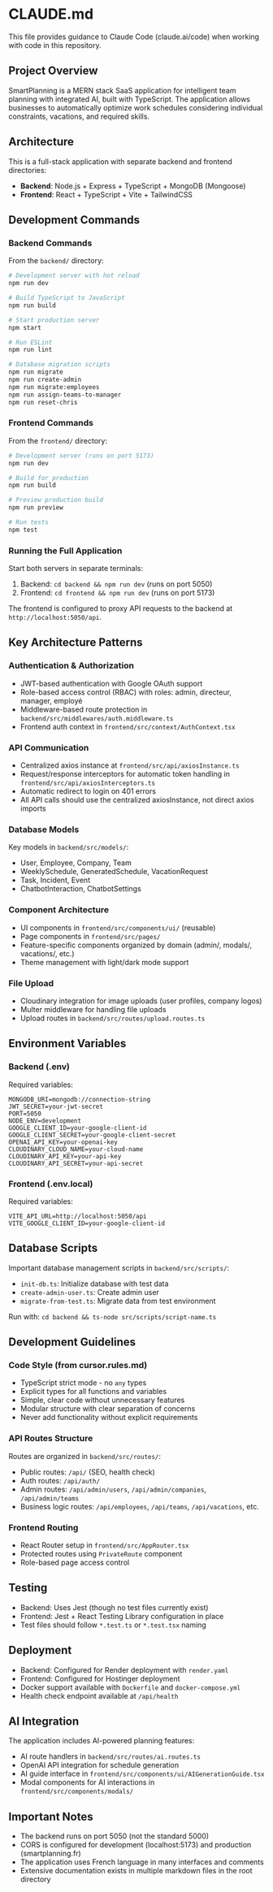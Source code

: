 # CLAUDE.md

This file provides guidance to Claude Code (claude.ai/code) when working with code in this repository.

## Project Overview

SmartPlanning is a MERN stack SaaS application for intelligent team planning with integrated AI, built with TypeScript. The application allows businesses to automatically optimize work schedules considering individual constraints, vacations, and required skills.

## Architecture

This is a full-stack application with separate backend and frontend directories:

- **Backend**: Node.js + Express + TypeScript + MongoDB (Mongoose)
- **Frontend**: React + TypeScript + Vite + TailwindCSS

## Development Commands

### Backend Commands

From the `backend/` directory:

```bash
# Development server with hot reload
npm run dev

# Build TypeScript to JavaScript
npm run build

# Start production server
npm start

# Run ESLint
npm run lint

# Database migration scripts
npm run migrate
npm run create-admin
npm run migrate:employees
npm run assign-teams-to-manager
npm run reset-chris
```

### Frontend Commands

From the `frontend/` directory:

```bash
# Development server (runs on port 5173)
npm run dev

# Build for production
npm run build

# Preview production build
npm run preview

# Run tests
npm test
```

### Running the Full Application

Start both servers in separate terminals:

1. Backend: `cd backend && npm run dev` (runs on port 5050)
2. Frontend: `cd frontend && npm run dev` (runs on port 5173)

The frontend is configured to proxy API requests to the backend at `http://localhost:5050/api`.

## Key Architecture Patterns

### Authentication & Authorization

- JWT-based authentication with Google OAuth support
- Role-based access control (RBAC) with roles: admin, directeur, manager, employé
- Middleware-based route protection in `backend/src/middlewares/auth.middleware.ts`
- Frontend auth context in `frontend/src/context/AuthContext.tsx`

### API Communication

- Centralized axios instance at `frontend/src/api/axiosInstance.ts`
- Request/response interceptors for automatic token handling in `frontend/src/api/axiosInterceptors.ts`
- Automatic redirect to login on 401 errors
- All API calls should use the centralized axiosInstance, not direct axios imports

### Database Models

Key models in `backend/src/models/`:
- User, Employee, Company, Team
- WeeklySchedule, GeneratedSchedule, VacationRequest
- Task, Incident, Event
- ChatbotInteraction, ChatbotSettings

### Component Architecture

- UI components in `frontend/src/components/ui/` (reusable)
- Page components in `frontend/src/pages/`
- Feature-specific components organized by domain (admin/, modals/, vacations/, etc.)
- Theme management with light/dark mode support

### File Upload

- Cloudinary integration for image uploads (user profiles, company logos)
- Multer middleware for handling file uploads
- Upload routes in `backend/src/routes/upload.routes.ts`

## Environment Variables

### Backend (.env)

Required variables:
```
MONGODB_URI=mongodb://connection-string
JWT_SECRET=your-jwt-secret
PORT=5050
NODE_ENV=development
GOOGLE_CLIENT_ID=your-google-client-id
GOOGLE_CLIENT_SECRET=your-google-client-secret
OPENAI_API_KEY=your-openai-key
CLOUDINARY_CLOUD_NAME=your-cloud-name
CLOUDINARY_API_KEY=your-api-key
CLOUDINARY_API_SECRET=your-api-secret
```

### Frontend (.env.local)

Required variables:
```
VITE_API_URL=http://localhost:5050/api
VITE_GOOGLE_CLIENT_ID=your-google-client-id
```

## Database Scripts

Important database management scripts in `backend/src/scripts/`:
- `init-db.ts`: Initialize database with test data
- `create-admin-user.ts`: Create admin user
- `migrate-from-test.ts`: Migrate data from test environment

Run with: `cd backend && ts-node src/scripts/script-name.ts`

## Development Guidelines

### Code Style (from cursor.rules.md)

- TypeScript strict mode - no `any` types
- Explicit types for all functions and variables
- Simple, clear code without unnecessary features
- Modular structure with clear separation of concerns
- Never add functionality without explicit requirements

### API Routes Structure

Routes are organized in `backend/src/routes/`:
- Public routes: `/api/` (SEO, health check)
- Auth routes: `/api/auth/`
- Admin routes: `/api/admin/users`, `/api/admin/companies`, `/api/admin/teams`
- Business logic routes: `/api/employees`, `/api/teams`, `/api/vacations`, etc.

### Frontend Routing

- React Router setup in `frontend/src/AppRouter.tsx`
- Protected routes using `PrivateRoute` component
- Role-based page access control

## Testing

- Backend: Uses Jest (though no test files currently exist)
- Frontend: Jest + React Testing Library configuration in place
- Test files should follow `*.test.ts` or `*.test.tsx` naming

## Deployment

- Backend: Configured for Render deployment with `render.yaml`
- Frontend: Configured for Hostinger deployment
- Docker support available with `Dockerfile` and `docker-compose.yml`
- Health check endpoint available at `/api/health`

## AI Integration

The application includes AI-powered planning features:
- AI route handlers in `backend/src/routes/ai.routes.ts`
- OpenAI API integration for schedule generation
- AI guide interface in `frontend/src/components/ui/AIGenerationGuide.tsx`
- Modal components for AI interactions in `frontend/src/components/modals/`

## Important Notes

- The backend runs on port 5050 (not the standard 5000)
- CORS is configured for development (localhost:5173) and production (smartplanning.fr)
- The application uses French language in many interfaces and comments
- Extensive documentation exists in multiple markdown files in the root directory
